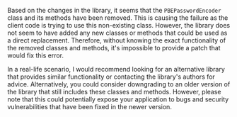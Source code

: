 Based on the changes in the library, it seems that the `PBEPasswordEncoder` class and its methods have been removed. This is causing the failure as the client code is trying to use this non-existing class. However, the library does not seem to have added any new classes or methods that could be used as a direct replacement. Therefore, without knowing the exact functionality of the removed classes and methods, it's impossible to provide a patch that would fix this error.

In a real-life scenario, I would recommend looking for an alternative library that provides similar functionality or contacting the library's authors for advice. Alternatively, you could consider downgrading to an older version of the library that still includes these classes and methods. However, please note that this could potentially expose your application to bugs and security vulnerabilities that have been fixed in the newer version.